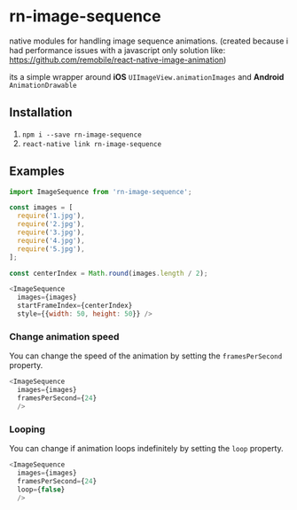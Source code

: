 # rn-image-sequence
native modules for handling image sequence animations. (created because i had performance issues with a javascript only solution like: https://github.com/remobile/react-native-image-animation)

its a simple wrapper around **iOS** `UIImageView.animationImages` and **Android** `AnimationDrawable`

## Installation

1. `npm i --save rn-image-sequence`
2. `react-native link rn-image-sequence`


## Examples

```javascript
import ImageSequence from 'rn-image-sequence';

const images = [
  require('1.jpg'),
  require('2.jpg'),
  require('3.jpg'),
  require('4.jpg'),
  require('5.jpg'),
];

const centerIndex = Math.round(images.length / 2);

<ImageSequence
  images={images}
  startFrameIndex={centerIndex}
  style={{width: 50, height: 50}} />
```

### Change animation speed
You can change the speed of the animation by setting the `framesPerSecond` property.

```javascript
<ImageSequence
  images={images}
  framesPerSecond={24}
  />
```

### Looping
You can change if animation loops indefinitely by setting the `loop` property.

```javascript
<ImageSequence
  images={images}
  framesPerSecond={24}
  loop={false}
  />
```
